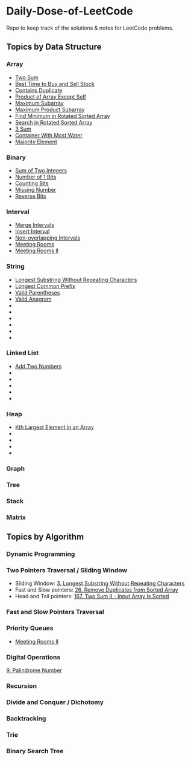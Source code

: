 # Daily-Dose-of-LeetCode
Repo to keep track of the solutions &amp; notes for LeetCode problems.


## Topics by Data Structure

### Array
- [Two Sum](/Problems/1_Two_Sum)
- [Best Time to Buy and Sell Stock](/Problems/12_Best_Time_to_Buy_and_Sell_Stock)
- [Contains Duplicate](/Problems/217_Contains_Duplicate)
- [Product of Array Except Self](/Problems/238_Product_of_Array_Except_Self)
- [Maximum Subarray](/Problems/53_Maximum_Subarray)
- [Maximum Product Subarray](/Problems/152_Maximum_Product_Subarray)
- [Find Minimum in Rotated Sorted Array](/Problems/153_Find_Minimum_in_Rotated_Sorted_Array)
- [Search in Rotated Sorted Array](/Problems/33_Search_in_Rotated_Sorted_Array)
- [3 Sum](/Problems/15_3Sum)
- [Container With Most Water](/Problems/11_Container_With_Most_Water)
- [Majority Element](/Problems/169_Majority_Element)

### Binary
- [Sum of Two Integers](/Problems/371_Sum_of_Two_Integers)
- [Number of 1 Bits](/Problems/191_Number_of_1_Bits)
- [Counting Bits](/Problems/338_Counting_Bits)
- [Missing Number](/Problems/268_Missing_Number)
- [Reverse Bits](/Problems/190_Reverse_Bits)

### Interval
- [Merge Intervals](/Problems/56_Merge_Intervals)
- [Insert Interval](/Problems/57_Insert_Interval)
- [Non-overlapping Intervals](/Problems/435_Non-overlapping_Intervals)
- [Meeting Rooms](/Problems/252_Meeting_Rooms)
- [Meeting Rooms II](/Problems/253_Meeting_Rooms_II)

### String
- [Longest Substring Without Repeating Characters](/Problems/3_Longest_Substring_Without_Repeating_Characters)
- [Longest Common Prefix](/Problems/14_Longest_Common_Prefix)
- [Valid Parentheses](/Problems/20_Valid_Parentheses)
- [Valid Anagram](/Problems/242_Valid_Anagram)
-
-
-
-
-
-

### Linked List
- [Add Two Numbers](/Problems/2_Add_Two_Numbers)
- 
- 
-
-
-

### Heap
- [Kth Largest Element in an Array](/Problems/215_Kth_Largest_Element_in_an_Array)
- 
-
-
-

### Graph

### Tree

### Stack

### Matrix

## Topics by Algorithm

### Dynamic Programming

### Two Pointers Traversal / Sliding Window
- Sliding Window: [3. Longest Substring Without Repeating Characters](/Problems/Sliding_Window/3_Longest_Substring_Without_Repeating_Characters)
- Fast and Slow pointers: [26. Remove Duplicates from Sorted Array](/Problems/26_Remove_Duplicates_from_Sorted_Array)
- Head and Tail pointers: [167. Two Sum II - Input Array Is Sorted](/Problems/167_Two_Sum_II)

### Fast and Slow Pointers Traversal

### Priority Queues
- [Meeting Rooms II](/Problems/253_Meeting_Rooms_II)

### Digital Operations
[9. Palindrome Number](/Problems/Digital_Operations/9_Palindrome_Number)


### Recursion

### Divide and Conquer / Dichotomy

### Backtracking

### Trie

### Binary Search Tree
